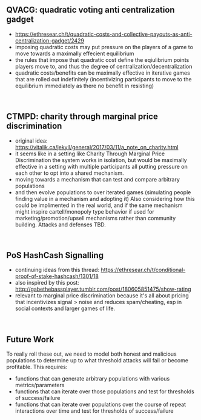 ## QVACG: quadratic voting anti centralization gadget
- https://ethresear.ch/t/quadratic-costs-and-collective-payouts-as-anti-centralization-gadget/2429
- imposing quadratic costs may put pressure on the players of a game to move towards a maximally effecient equilibrium
- the rules that impose that quadratic cost define the eqiulibrium points players move to, and thus the degree of centralization/decentralization
- quadratic costs/benefits can be maximally effective in iterative games that are rolled out indefinitely (incentivizing participants to move to the equilibrium immediately as there no benefit in resisting)

<br>

## CTMPD: charity through marginal price discrimination
- original idea: https://vitalik.ca/jekyll/general/2017/03/11/a_note_on_charity.html
- it seems like in a setting like Charity Through Marginal Price Discrimination the system works in isolation, but would be maximally effective in a setting with multiple participants all putting pressure on each other to opt into a shared mechanism. 
- moving towards a mechanism that can test and compare arbitrary populations
- and then evolve populations to over iterated games (simulating people finding value in a mechanism and adopting it)
Also considering how this could be implimented in the real world, and if the same mechanism might inspire cartell/monopoly type behavior if used for marketing/promotion/upsell mechanisms rather than community building. Attacks and defenses TBD.

<br>

## PoS HashCash Signalling
- continuing ideas from this thread: https://ethresear.ch/t/conditional-proof-of-stake-hashcash/1301/18
- also inspired by this post: http://gabethebassplayer.tumblr.com/post/180605851475/show-rating
- relevant to marginal price discrimination because it's all about pricing that incentivizes signal > noise and reduces spam/cheating, esp in social contexts and larger games of life.

<br>

## Future Work

To really roll these out, we need to model both honest and malicious populations to determine up to what threshold attacks will fail or become profitable. This requires:
- functions that can generate arbitrary populations with various metrics/parameters
- functions that can iterate over those populations and test for thresholds of success/failure
- functions that can iterate over populations over the course of repeat interactions over time and test for thresholds of success/failure

<br>
